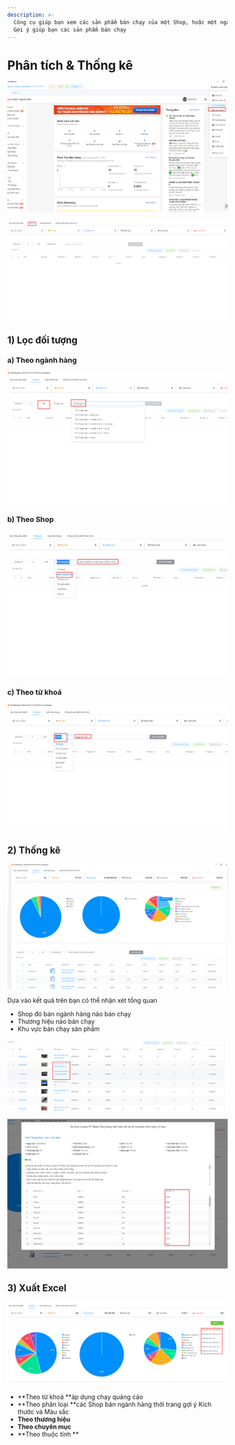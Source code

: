 ```yaml
---
description: >-
  Công cụ giúp bạn xem các sản phẩm bán chạy của một Shop, hoặc một ngành hàng.
  Gợi ý giúp bạn các sản phẩm bán chạy
---
```


# Phân tích & Thống kê



![Menu chức năng >  Sản phẩm](<../../.gitbook/assets/image (188).png>)

![Chọn tab Thống kê](<../../.gitbook/assets/image (189).png>)

## 1) Lọc đối tượng

### a) Theo ngành hàng

![Chọn chuyên mục ](<../../.gitbook/assets/image (190).png>)

### b) Theo Shop

![Dán Link Shop vào ô tìm kiếm](<../../.gitbook/assets/image (191).png>)

### c) Theo từ khoá

![Nhập từ khoá](<../../.gitbook/assets/image (192).png>)

## 2) Thống kê

![Shop senka_officialstore](<../../.gitbook/assets/image (231).png>)

Dựa vào kết quả trên bạn có thể nhận xét tổng quan

* Shop đó bán ngành hàng nào bán chạy
* Thương hiệu nào bán chạy
* Khu vực bán chạy sản phẩm

![Nhấp vào tên sản phẩm để xem chi tiết](<../../.gitbook/assets/image (195).png>)

![Đã bán theo từng phân loại](<../../.gitbook/assets/image (196).png>)

## 3) Xuất Excel

![Xuất Excel](<../../.gitbook/assets/image (197).png>)

* **Theo từ khoá **áp dụng chạy quảng cáo
* **Theo phân loại **các Shop bán ngành hàng thời trang gợi ý Kích thước và Màu sắc 
* **Theo thương hiệu**
* **Theo chuyên mục**
* **Theo thuộc tính **

